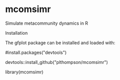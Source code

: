 # mcomsimr
Simulate metacommunity dynamics in R

Installation

The gfplot package can be installed and loaded with:

#install.packages("devtools")

devtools::install_github("plthompson/mcomsimr")

library(mcomsimr)
